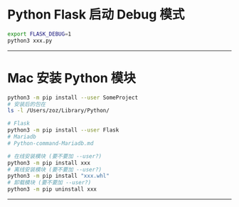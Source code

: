 
# Python Flask 启动 Debug 模式

```bash
export FLASK_DEBUG=1
python3 xxx.py
```

---

# Mac 安装 Python 模块

```bash
python3 -m pip install --user SomeProject
# 安装后的包在
ls -l /Users/zoz/Library/Python/

# Flask
python3 -m pip install --user Flask
# Mariadb
# Python-command-Mariadb.md

# 在线安装模块 (要不要加 --user?)
python3 -m pip install xxx
# 离线安装模块 (要不要加 --user?)
python3 -m pip install "xxx.whl"
# 卸载模块 (要不要加 --user?)
python3 -m pip uninstall xxx
```

---
